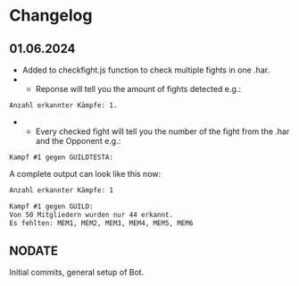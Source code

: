 # Changelog

## 01.06.2024

- Added to checkfight.js function to check multiple fights in one .har.
- - Reponse will tell you the amount of fights detected e.g.:

`Anzahl erkannter Kämpfe: 1.`

- - Every checked fight will tell you the number of the fight from the .har and the Opponent e.g.:

`Kampf #1 gegen GUILDTESTA:`

A complete output can look like this now:

```txt
Anzahl erkannter Kämpfe: 1

Kampf #1 gegen GUILD:
Von 50 Mitgliedern wurden nur 44 erkannt.
Es fehlten: MEM1, MEM2, MEM3, MEM4, MEM5, MEM6
```

## NODATE

Initial commits, general setup of Bot.
